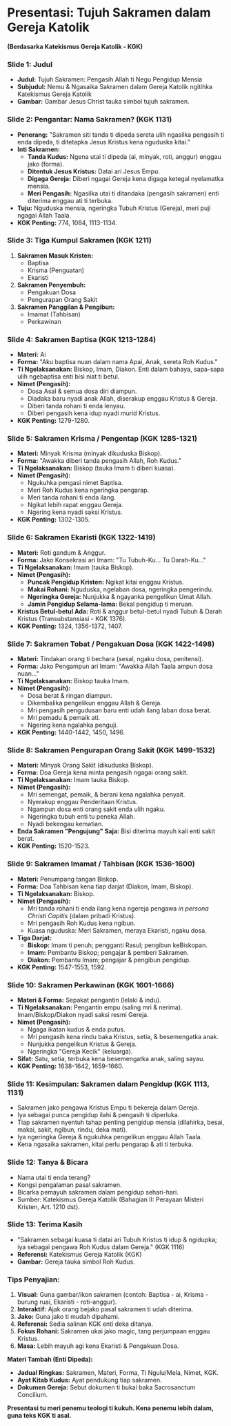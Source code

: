 # Presentasi: Tujuh Sakramen dalam Gereja Katolik

**(Berdasarka Katekismus Gereja Katolik - KGK)**

### **Slide 1: Judul**

* **Judul:** Tujuh Sakramen: Pengasih Allah ti Negu Pengidup Mensia
* **Subjudul:** Nemu & Ngasaika Sakramen dalam Gereja Katolik ngitihka Katekismus Gereja Katolik
* **Gambar:** Gambar Jesus Christ tauka simbol tujuh sakramen.

### **Slide 2: Pengantar: Nama Sakramen? (KGK 1131)**

* **Penerang:** "Sakramen siti tanda ti dipeda sereta ulih ngasilka pengasih ti enda dipeda, ti ditetapka Jesus Kristus kena nguduska kitai."
* **Inti Sakramen:**
  * **Tanda Kudus:** Ngena utai ti dipeda (ai, minyak, roti, anggur) enggau jako (forma).
  * **Ditentuk Jesus Kristus:** Datai ari Jesus Empu.
  * **Digaga Gereja:** Diberi ngagai Gereja kena digaga ketegal nyelamatka mensia.
  * **Meri Pengasih:** Ngasilka utai ti ditandaka (pengasih sakramen) enti diterima enggau ati ti terbuka.
* **Tuju:** Nguduska mensia, ngeringka Tubuh Kristus (Gereja), meri puji ngagai Allah Taala.
* **KGK Penting:** 774, 1084, 1113-1134.

### **Slide 3: Tiga Kumpul Sakramen (KGK 1211)**

1. **Sakramen Masuk Kristen:**
   * Baptisa
   * Krisma (Penguatan)
   * Ekaristi
2. **Sakramen Penyembuh:**
   * Pengakuan Dosa
   * Pengurapan Orang Sakit
3. **Sakramen Panggilan & Pengibun:**
   * Imamat (Tahbisan)
   * Perkawinan

### **Slide 4: Sakramen Baptisa (KGK 1213-1284)**

* **Materi:** Ai
* **Forma:** "Aku baptisa nuan dalam nama Apai, Anak, sereta Roh Kudus."
* **Ti Ngelaksanakan:** Biskop, Imam, Diakon. Enti dalam bahaya, sapa-sapa ulih ngebaptisa enti bisi niat ti betul.
* **Nimet (Pengasih):**
  * Dosa Asal & semua dosa diri diampun.
  * Diadaka baru nyadi anak Allah, diserakup enggau Kristus & Gereja.
  * Diberi tanda rohani ti enda lenyau.
  * Diberi pengasih kena idup nyadi murid Kristus.
* **KGK Penting:** 1279-1280.

### **Slide 5: Sakramen Krisma / Pengentap (KGK 1285-1321)**

* **Materi:** Minyak Krisma (minyak dikuduska Biskop).
* **Forma:** "Awakka diberi tanda pengasih Allah, Roh Kudus."
* **Ti Ngelaksanakan:** Biskop (tauka Imam ti diberi kuasa).
* **Nimet (Pengasih):**
  * Ngukuhka pengasi nimet Baptisa.
  * Meri Roh Kudus kena ngeringka pengarap.
  * Meri tanda rohani ti enda ilang.
  * Ngikat lebih rapat enggau Gereja.
  * Ngering kena nyadi saksi Kristus.
* **KGK Penting:** 1302-1305.

### **Slide 6: Sakramen Ekaristi (KGK 1322-1419)**

* **Materi:** Roti gandum & Anggur.
* **Forma:** Jako Konsekrasi ari Imam: "Tu Tubuh-Ku... Tu Darah-Ku..."
* **Ti Ngelaksanakan:** Imam (tauka Biskop).
* **Nimet (Pengasih):**
  * **Puncak Pengidup Kristen:** Ngikat kitai enggau Kristus.
  * **Makai Rohani:** Nguduska, ngelaban dosa, ngeringka pengerindu.
  * **Ngeringka Gereja:** Nunjukka & ngayanka pengelikun Umat Allah.
  * **Jamin Pengidup Selama-lama:** Bekal pengidup ti meruan.
* **Kristus Betul-betul Ada:** Roti & anggur betul-betul nyadi Tubuh & Darah Kristus (Transubstansiasi - KGK 1376).
* **KGK Penting:** 1324, 1356-1372, 1407.

### **Slide 7: Sakramen Tobat / Pengakuan Dosa (KGK 1422-1498)**

* **Materi:** Tindakan orang ti bechara (sesal, ngaku dosa, penitensi).
* **Forma:** Jako Pengampun ari Imam: "Awakka Allah Taala ampun dosa nuan..."
* **Ti Ngelaksanakan:** Biskop tauka Imam.
* **Nimet (Pengasih):**
  * Dosa berat & ringan diampun.
  * Dikembalika pengelikun enggau Allah & Gereja.
  * Mri pengasih pengudusan baru enti udah ilang laban dosa berat.
  * Mri pemadu & pemaik ati.
  * Ngering kena ngalahka penguji.
* **KGK Penting:** 1440-1442, 1450, 1496.

### **Slide 8: Sakramen Pengurapan Orang Sakit (KGK 1499-1532)**

* **Materi:** Minyak Orang Sakit (dikuduska Biskop).
* **Forma:** Doa Gereja kena minta pengasih ngagai orang sakit.
* **Ti Ngelaksanakan:** Imam tauka Biskop.
* **Nimet (Pengasih):**
  * Mri semengat, pemaik, & berani kena ngalahka penyait.
  * Nyerakup enggau Penderitaan Kristus.
  * Ngampun dosa enti orang sakit enda ulih ngaku.
  * Ngeringka tubuh enti tu peneka Allah.
  * Nyadi bekengau kematian.
* **Enda Sakramen "Pengujung" Saja:** Bisi diterima mayuh kali enti sakit berat.
* **KGK Penting:** 1520-1523.

### **Slide 9: Sakramen Imamat / Tahbisan (KGK 1536-1600)**

* **Materi:** Penumpang tangan Biskop.
* **Forma:** Doa Tahbisan kena tiap darjat (Diakon, Imam, Biskop).
* **Ti Ngelaksanakan:** Biskop.
* **Nimet (Pengasih):**
  * Mri tanda rohani ti enda ilang kena ngereja pengawa _in persona Christi Capitis_ (dalam pribadi Kristus).
  * Mri pengasih Roh Kudus kena ngibun.
  * Kuasa nguduska: Meri Sakramen, meraya Ekaristi, ngaku dosa.
* **Tiga Darjat:**
  * **Biskop:** Imam ti penuh; pengganti Rasul; pengibun keBiskopan.
  * **Imam:** Pembantu Biskop; pengajar & pemberi Sakramen.
  * **Diakon:** Pembantu Imam; pengajar & pengibun pengidup.
* **KGK Penting:** 1547-1553, 1592.

### **Slide 10: Sakramen Perkawinan (KGK 1601-1666)**

* **Materi & Forma:** Sepakat pengantin (lelaki & indu).
* **Ti Ngelaksanakan:** Pengantin empu (saling mri & nerima). Imam/Biskop/Diakon nyadi saksi resmi Gereja.
* **Nimet (Pengasih):**
  * Ngaga ikatan kudus & enda putus.
  * Mri pengasih kena rindu baka Kristus, setia, & besemengatka anak.
  * Nunjukka pengelikun Kristus & Gereja.
  * Ngeringka "Gereja Kecik" (keluarga).
* **Sifat:** Satu, setia, terbuka kena besemengatka anak, saling sayau.
* **KGK Penting:** 1638-1642, 1659-1660.

### **Slide 11: Kesimpulan: Sakramen dalam Pengidup (KGK 1113, 1131)**

* Sakramen jako pengawa Kristus Empu ti bekereja dalam Gereja.
* Iya sebagai punca pengidup ilahi & pengasih ti diperluka.
* Tiap sakramen nyentuh tahap penting pengidup mensia (dilahirka, besai, makai, sakit, ngibun, rindu, deka mati).
* Iya ngeringka Gereja & ngukuhka pengelikun enggau Allah Taala.
* Kena ngasaika sakramen, kitai perlu pengarap & ati ti terbuka.

### **Slide 12: Tanya & Bicara**

* Nama utai ti enda terang?
* Kongsi pengalaman pasal sakramen.
* Bicarka pemayuh sakramen dalam pengidup sehari-hari.
* Sumber: Katekismus Gereja Katolik (Bahagian II: Perayaan Misteri Kristen, Art. 1210 dst).

### **Slide 13: Terima Kasih**

* "Sakramen sebagai kuasa ti datai ari Tubuh Kristus ti idup & ngidupka; iya sebagai pengawa Roh Kudus dalam Gereja." (KGK 1116)
* **Referensi:** Katekismus Gereja Katolik (KGK)
* **Gambar:** Gereja tauka simbol Roh Kudus.

### **Tips Penyajian:**

1. **Visual:** Guna gambar/ikon sakramen (contoh: Baptisa - ai, Krisma - burung ruai, Ekaristi - roti-anggur).
2. **Interaktif:** Ajak orang bejako pasal sakramen ti udah diterima.
3. **Jako:** Guna jako ti mudah dipahami.
4. **Referensi:** Sedia salinan KGK enti deka ditanya.
5. **Fokus Rohani:** Sakramen ukai jako magic, tang perjumpaan enggau Kristus.
6. **Masa:** Lebih mayuh agi kena Ekaristi & Pengakuan Dosa.

**Materi Tambah (Enti Dipeda):**

* **Jadual Ringkas:** Sakramen, Materi, Forma, Ti Ngulu/Mela, Nimet, KGK.
* **Ayat Kitab Kudus:** Ayat pendukung tiap sakramen.
* **Dokumen Gereja:** Sebut dokumen ti bukai baka Sacrosanctum Concilium.

**Presentasi tu meri penemu teologi ti kukuh. Kena penemu lebih dalam, guna teks KGK ti asal.**

